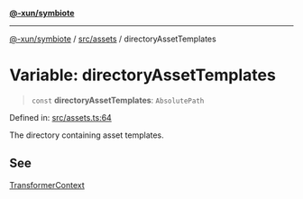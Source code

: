 [**@-xun/symbiote**](../../../README.md)

***

[@-xun/symbiote](../../../README.md) / [src/assets](../README.md) / directoryAssetTemplates

# Variable: directoryAssetTemplates

> `const` **directoryAssetTemplates**: `AbsolutePath`

Defined in: [src/assets.ts:64](https://github.com/Xunnamius/symbiote/blob/023107e8d1856ee3cd449bab77222ba9d9fdb206/src/assets.ts#L64)

The directory containing asset templates.

## See

[TransformerContext](../type-aliases/TransformerContext.md)
